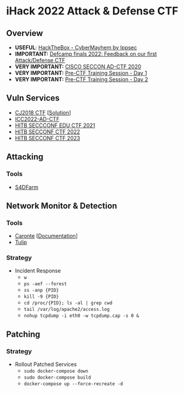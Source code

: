 # iHack 2022 Attack & Defense CTF

## Overview
- **USEFUL**: [HackTheBox - CyberMayhem by Ippsec](https://www.youtube.com/watch?v=o42dgCOBkRk)
- **IMPORTANT:** [Defcamp finals 2022: Feedback on our first Attack/Defense CTF](https://www.riskinsight-wavestone.com/en/2022/11/defcamp-finals-2022-feedback-on-our-first-attack-defense-ctf/)
- **VERY IMPORTANT:** [CISCO SECCON AD-CTF 2020](https://medium.com/csictf/cisco-seccon-2020-ad-ctf-2614b27f387a)
- **VERY IMPORTANT:** [Pre-CTF Training Session - Day 1](https://www.youtube.com/live/u9ypv7wY9o0?si=Of-mLvgRzxOFcF_4)
- **VERY IMPORTANT:** [Pre-CTF Training Session - Day 2](https://www.youtube.com/live/sGk4trFj5sU?si=z2uYG1GryBoT-cm2)
  
## Vuln Services
- [CJ2018 CTF](https://github.com/farisv/CJ2018-Final-CTF) [[Solution](https://rhamaa.github.io/post/2018/10/17/Cyber-Jawara-2018-Final-Web-Exploitation/)]
- [ICC2022-AD-CTF](https://github.com/CybersecNatLab/ICC2022-AD-CTF)
- [HITB SECCCONF EDU CTF 2021](https://github.com/HITB-CyberWeek/hitbsecconf-ctf-2021)
- [HITB SECCONF CTF 2022](https://github.com/HITB-CyberWeek/hitbsecconf-ctf-2022)
- [HITB SECCONF CTF 2023](https://github.com/HITB-CyberWeek/hitbsecconf-ctf-2023)

## Attacking
### Tools
- [S4DFarm](https://github.com/C4T-BuT-S4D/S4DFarm)

## Network Monitor & Detection
### Tools
- [Caronte](https://github.com/eciavatta/caronte) [[Documentation](https://app.swaggerhub.com/apis-docs/eciavatta/caronte/WIP#/)]
- [Tulip](https://github.com/OpenAttackDefenseTools/tulip)

### Strategy
- Incident Response
  - `w`
  - `ps -aef --forest`
  - `ss -anp {PID}`   
  - `kill -9 {PID}`
  - `cd /proc/{PID}; ls -al | grep cwd`
  - `tail /var/log/apache2/access.log`
  - `nohup tcpdump -i eth0 -w tcpdump.cap -s 0 &`

## Patching
### Strategy
- Rollout Patched Services
  - `sudo docker-compose down`
  - `sudo docker-compose build`
  - `docker-compose up --force-recreate -d`
